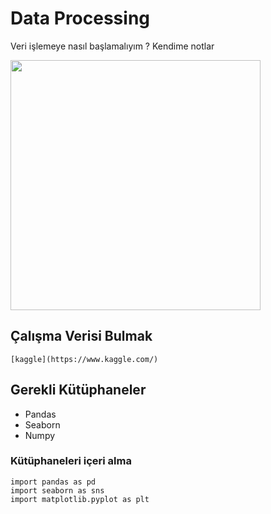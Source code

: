 # Data Processing
 Veri işlemeye nasıl başlamalıyım ? Kendime notlar


<img src="https://wallpaper-mania.com/wp-content/uploads/2018/09/High_resolution_wallpaper_background_ID_77700863611.jpg" width="400"/>

## Çalışma Verisi Bulmak
	[kaggle](https://www.kaggle.com/)
	
## Gerekli Kütüphaneler

 + Pandas
 + Seaborn
 + Numpy

### Kütüphaneleri içeri alma
```	
import pandas as pd
import seaborn as sns 
import matplotlib.pyplot as plt

```
